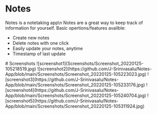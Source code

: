 # Notes
<p>
	Notes is a notetaking app\n
	Notes are a great way to keep track of information for yourself.
	Basic opertions/features availble:
	<ul>
		<li>Create new notes</li>
		<li>Delete notes with one click</li>
		<li>Easily update your notes, anytime</li>
		<li>Timestamp of last update</li>
	</ul>
</p>
# Screenshots
![screenshot1](Screenshots/Screenshot_20220125-105218519.jpg)
![screenshot2](https://github.com/J-Srinivasalu/Notes-App/blob/main/Screenshots/Screenshot_20220125-105223023.jpg)
![screenshot3](https://github.com/J-Srinivasalu/Notes-App/blob/main/Screenshots/Screenshot_20220125-105233176.jpg)
![screenshot4](https://github.com/J-Srinivasalu/Notes-App/blob/main/Screenshots/Screenshot_20220125-105240704.jpg)
![screenshot5](https://github.com/J-Srinivasalu/Notes-App/blob/main/Screenshots/Screenshot_20220125-105311924.jpg)

